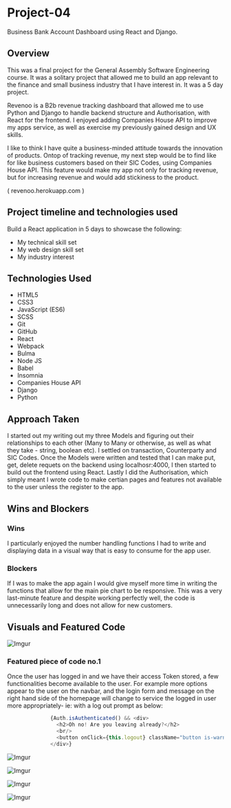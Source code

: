 # Project-04
Business Bank Account Dashboard using React and Django.

## Overview
This was a final project for the General Assembly Software Engineering course. It was a solitary project that allowed me to build an app relevant to the finance and small business industry that I have interest in. It was a 5 day project. 

Revenoo is a B2b revenue tracking dashboard that allowed me to use Python and Django to handle backend structure and Authorisation, with React for the frontend. I enjoyed adding Companies House API to improve my apps service, as well as exercise my previously gained design and UX skills. 

I like to think I have quite a business-minded attitude towards the innovation of products. Ontop of tracking revenue, my next step would be to find like for like business customers based on their SIC Codes, using Companies House API. This feature would make my app not only for tracking revenue, but for increasing revenue and would add stickiness to the product. 

( revenoo.herokuapp.com )



## Project timeline and technologies used

Build a React application in 5 days to showcase the following:
* My technical skill set
* My web design skill set
* My industry interest

## Technologies Used

* HTML5
* CSS3
* JavaScript (ES6)
* SCSS
* Git
* GitHub
* React
* Webpack
* Bulma
* Node JS
* Babel
* Insomnia
* Companies House API
* Django
* Python


## Approach Taken
I started out my writing out my three Models and figuring out their relationships to each other (Many to Many or otherwise, as well as what they take - string, boolean etc). I settled on transaction, Counterparty and SIC Codes. Once the Models were written and tested that I can make put, get, delete requets on the backend using localhosr:4000, I then started to build out the frontend using React. Lastly I did the Authorisation, which simply meant I wrote code to make certian pages and features not available to the user unless the register to the app.


## Wins and Blockers

### Wins
I particularly enjoyed the number handling functions I had to write and displaying data in a visual way that is easy to consume for the app user.

### Blockers
If I was to make the app again I would give myself more time in writing the functions that allow for the main pie chart to be responsive. This was a very last-minute feature and despite working perfectly well, the code is unnecessarily long and does not allow for new customers.

## Visuals and Featured Code 


![Imgur](https://i.imgur.com/riSZvLg.png)

### Featured piece of code no.1

Once the user has logged in and we have their access Token stored, a few functionalities become available to the user. For example more options appear to the user on the navbar, and the login form and message on the right hand side of the homepage will change to service the logged in user more appropriately- ie: with a log out prompt as below:

```javascript
              {Auth.isAuthenticated() && <div>
                <h2>Oh no! Are you leaving already?</h2>
                <br/>
                <button onClick={this.logout} className="button is-warning ">Logout</button>
              </div>}

```

![Imgur](https://i.imgur.com/R5m60rQ.png)

![Imgur](https://i.imgur.com/9a8SsHe.png?1)

![Imgur](https://i.imgur.com/rnvHWcA.png)

![Imgur](https://i.imgur.com/Xuo64Nl.png)
